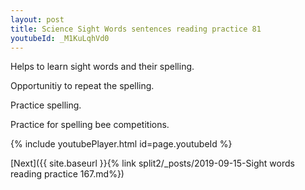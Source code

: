 ```yaml
---
layout: post
title: Science Sight Words sentences reading practice 81
youtubeId: _M1KuLqhVd0
---
```

 
 
Helps to learn sight words and their spelling.

Opportunitiy to repeat the spelling. 

Practice spelling. 
 
Practice for spelling bee competitions. 
 
{% include youtubePlayer.html id=page.youtubeId %}
 
 

[Next]({{ site.baseurl }}{% link  split2/_posts/2019-09-15-Sight words reading practice 167.md%})
 
